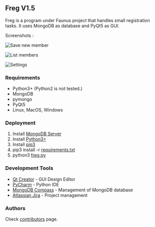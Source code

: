 ## Freg V1.5

Freg is a program under Faunus project that handles small registration tasks. It uses MongoDB as database and PyQt5 as GUI.

Screenshots :

![Save new member](https://github.com/furkantokac/Freg/blob/master/src/data/ss/FregV1.5_1.png)

![List members](https://github.com/furkantokac/Freg/blob/master/src/data/ss/FregV1.5_2.png)

![Settings](https://github.com/furkantokac/Freg/blob/master/src/data/ss/FregV1.5_3.png)

### Requirements
* Python3+ (Python2 is not tested.)
* MongoDB
* pymongo
* PyQt5
* Linux, MacOS, Windows

<!--```
CODE
```-->

### Deployment

1) Install [MongoDB Server](https://www.mongodb.com/download-center)
2) Install [Python3+](https://www.python.org/downloads/)
3) Install [pip3](https://stackoverflow.com/questions/6587507/how-to-install-pip-with-python-3)
4) pip3 install -r [requirements.txt](https://github.com/furkantokac/Freg/blob/master/requirements.txt)
5) python3 [freg.py](https://github.com/furkantokac/Freg/blob/master/src/freg.py)

### Development Tools

* [Qt Creator](https://www.qt.io/download-open-source) - GUI Design Editor
* [PyCharm](https://www.jetbrains.com/pycharm/) - Python IDE
* [MongoDB Compass](https://www.mongodb.com/products/compass) - Management of MongoDB database
* [Atlassian Jira](https://www.atlassian.com/software/jira) - Project management

### Authors

Check [contributors](https://github.com/furkantokac/Freg/graphs/contributors) page.